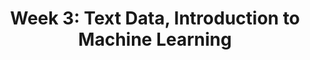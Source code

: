 ---
title: "Week 3: Text Data, Introduction to Machine Learning"
weekNumber: 3
days:
  - date: "2025-05-19"
    events:
      - name: HW 3
        type: hw
        title: <b>Grouping, Pivoting, and Merging</b>
        github: https://github.com/practicaldsc/sp25/blob/main/homeworks/hw03/hw03.ipynb
  - date: "2025-05-20"
    events:
      - name: LEC 9
        type: lecture
        title: Regular Expressions
        html: resources/lectures/lec09/lec09-filled.html
        github: https://github.com/practicaldsc/sp25/blob/main/lectures/lec09/
        reading: https://learningds.org/ch/13/text_regex.html?highlight=regular%20expressions
        # annotations: resources/lectures/lec09/lec09-annotated.pdf
        reading_text: LDS 13.3
        # recording: https://leccap.engin.umich.edu/leccap/player/r/DNJN9g
      - name: LEC 10
        type: lecture
        title: Text as Data
        html: resources/lectures/lec10/lec10-filled.html
        github: https://github.com/practicaldsc/sp25/blob/main/lectures/lec10/
        reading: https://notes.dsc80.com/content/08/nlp.html
        reading_text: DSP 8.2
        reading2: https://learningds.org/ch/13/text_sotu.html
        reading2_text: LDS 13.4
        guide: ../guides/linear-algebra/vectors-angles
        guide_title: Vectors and angles
        # annotations: resources/lectures/lec10/lec10-annotated.pdf
        # recording: https://leccap.engin.umich.edu/leccap/player/r/cPSRvm
  - date: "2025-05-21"
    events:
      - name: HW 4
        type: hw
        title: <b>EDA and Web Scraping</b>
        github: https://github.com/practicaldsc/sp25/blob/main/homeworks/hw04/hw04.ipynb
  - date: "2025-05-22"
    events:
      - name: LEC 11
        type: lecture
        title: Introduction to Machine Learning
        reading: https://learningds.org/ch/04/modeling_intro.html
        blank_slides: resources/lectures/lec11/lec11-blank.pdf
        # filled_slides: resources/lectures/lec11/lec11-filled.pdf
        reading_text: LDS 4
        reading2: resources/other/40a-note-1.pdf
        reading2_text: UCSD 1.1-1.2
        videos: https://www.youtube.com/playlist?list=PLEFTQpsm47qQwTM7yz0XwaVOn54ooevNp
        # recording: https://leccap.engin.umich.edu/leccap/player/r/15QoQS
        note: Watch all of the videos in the playlist above, but especially <a href="https://youtu.be/NSIEP74ifyg?feature=shared">the first one</a>, as it covers a derivation that is relevant to upcoming homeworks and exams.
      - name: LEC 12
        type: lecture
        title: Simple Linear Regression
        reading: https://learningds.org/ch/15/linear_intro.html
        reading_text: LDS 15.1-15.3
        reading2: resources/other/40a-note-2.pdf
        reading2_text: UCSD 2.1
        blank_slides: resources/lectures/lec12/lec12-blank.pdf
        # filled_slides: resources/lectures/lec12/lec12-filled.pdf
        # recording: https://leccap.engin.umich.edu/leccap/player/r/uVcwV8



---